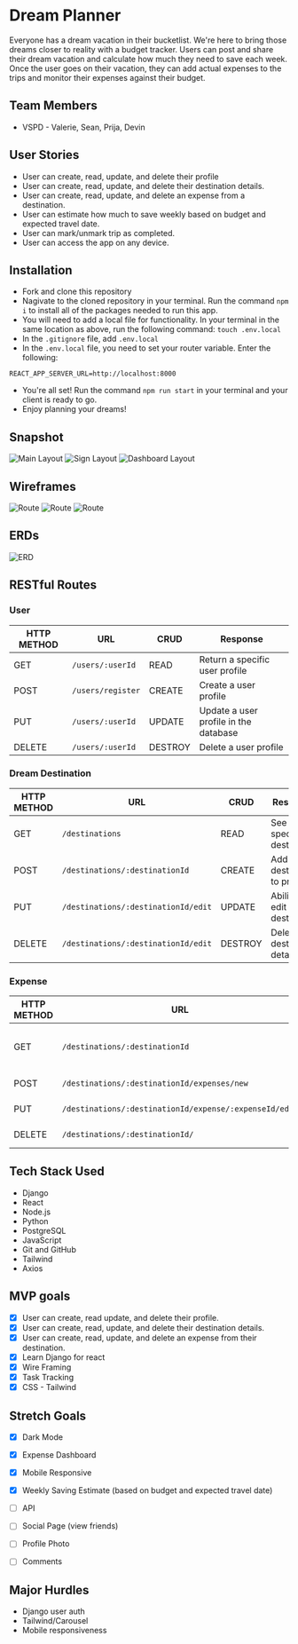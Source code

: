 # Dream Planner
Everyone has a dream vacation in their bucketlist.  We're here to bring those dreams closer to reality with a budget tracker.  Users can post and share their dream vacation and calculate how much they need to save each week.  Once the user goes on their vacation, they can add actual expenses to the trips and monitor their expenses against their budget.

 

## Team Members
- VSPD - Valerie, Sean, Prija, Devin

## User Stories
* User can create, read, update, and delete their profile
* User can create, read, update, and delete their destination details.
* User can create, read, update, and delete an expense from a destination.
* User can estimate how much to save weekly based on budget and expected travel date.
* User can mark/unmark trip as completed.
* User can access the app on any device.

## Installation
* Fork and clone this repository
* Nagivate to the cloned repository in your terminal. Run the command ```npm i``` to install all of the packages needed to run this app.
* You will need to add a local file for functionality. In your terminal in the same location as above, run the following command: ```touch .env.local```
* In the ```.gitignore``` file, add ```.env.local```
* In the ```.env.local``` file, you need to set your router variable. Enter the following:
```
REACT_APP_SERVER_URL=http://localhost:8000
```
* You're all set! Run the command ```npm run start``` in your terminal and your client is ready to go.
* Enjoy planning your dreams!

## Snapshot 
![Main Layout](/img/dreammain.png)
![Sign Layout](/img/destinations.png)
![Dashboard Layout](/img/dashboard.png)

## Wireframes
![Route](/img/hierarchy1.png) 
![Route](/img/hierarchy2.png) 
![Route](/img/hierarchy3.png) 

## ERDs
![ERD](/img/erdlayout.png)

## RESTful Routes

### User
| HTTP METHOD | URL              | CRUD    | Response                              |
| ----------- | ---------------- | ------- | ------------------------------------- |
| GET | `/users/:userId` | READ | Return a specific user profile |
| POST | `/users/register` | CREATE | Create a user profile |
| PUT | `/users/:userId` | UPDATE | Update a user profile in the database |
| DELETE | `/users/:userId` | DESTROY | Delete a user profile |


### Dream Destination
| HTTP METHOD | URL              | CRUD    | Response                              |
| ----------- | ---------------- | ------- | ------------------------------------- |
| GET | `/destinations` | READ | See a specific destination |
| POST | `/destinations/:destinationId` | CREATE | Add destination to profile |
| PUT | `/destinations/:destinationId/edit` | UPDATE | Ability to edit destination |
| DELETE | `/destinations/:destinationId/edit` | DESTROY | Delete destination details |


### Expense
| HTTP METHOD | URL              | CRUD    | Response                              |
| ----------- | ---------------- | ------- | ------------------------------------- |
| GET | `/destinations/:destinationId` | READ | Return expenses for a destination |
| POST | `/destinations/:destinationId/expenses/new` | CREATE | Create an expense |
| PUT | `/destinations/:destinationId/expense/:expenseId/edit` | UPDATE | Update an expense | 
| DELETE | `/destinations/:destinationId/` | DESTROY | Delete an expense  |


## Tech Stack Used
- Django
- React
- Node.js
- Python
- PostgreSQL
- JavaScript
- Git and GitHub
- Tailwind
- Axios

## MVP goals
- [x] User can create, read update, and delete their profile.
- [x] User can create, read, update, and delete their destination details.
- [x] User can create, read, update, and delete an expense from their destination.
- [x] Learn Django for react
- [x] Wire Framing
- [x] Task Tracking
- [x] CSS - Tailwind 

## Stretch Goals
- [x] Dark Mode
- [x] Expense Dashboard
- [x] Mobile Responsive
- [x] Weekly Saving Estimate (based on budget and expected travel date)
- [ ] API 
- [ ] Social Page (view friends)
- [ ] Profile Photo
- [ ] Comments


## Major Hurdles 
* Django user auth
* Tailwind/Carousel
* Mobile responsiveness
